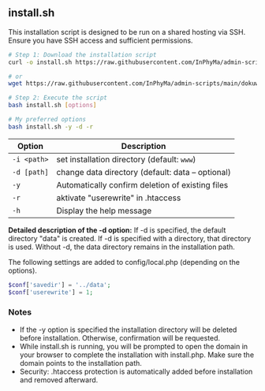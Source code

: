 ## install.sh

This installation script is designed to be run on a shared hosting via SSH. Ensure you have SSH access and sufficient permissions.

```sh
# Step 1: Download the installation script
curl -o install.sh https://raw.githubusercontent.com/InPhyMa/admin-scripts/main/dokuwiki/install.sh

# or
wget https://raw.githubusercontent.com/InPhyMa/admin-scripts/main/dokuwiki/install.sh -O install.sh

# Step 2: Execute the script
bash install.sh [options]

# My preferred options
bash install.sh -y -d -r
```

| Option      | Description                                      |
| ----------- | ------------------------------------------------ |
| `-i <path>` | set installation directory (default: `www`)      |
| `-d [path]` | change data directory (default: data – optional) |
| `-y`        | Automatically confirm deletion of existing files |
| `-r`        | aktivate "userewrite" in .htaccess               |
| `-h`        | Display the help message                         |

**Detailed description of the -d option:** If -d is specified, the default directory "data" is created. If -d is specified with a directory, that directory is used. Without -d, the data directory remains in the installation path.

The following settings are added to config/local.php (depending on the options).

```php
$conf['savedir'] = '../data';
$conf['userewrite'] = 1;
```

### Notes
* If the -y option is specified the installation directory will be deleted before installation. Otherwise, confirmation will be requested.
* While install.sh is running, you will be prompted to open the domain in your browser to complete the installation with install.php. Make sure the domain points to the installation path.
* Security: .htaccess protection is automatically added before installation and removed afterward.
